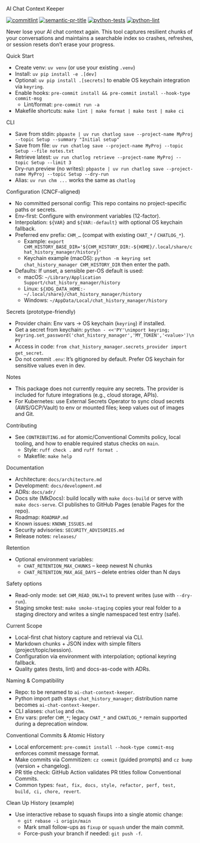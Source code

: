 AI Chat Context Keeper

[![commitlint](https://github.com/paulkiley/chat_history_manager/actions/workflows/commitlint.yml/badge.svg)](https://github.com/paulkiley/chat_history_manager/actions/workflows/commitlint.yml)
[![semantic-pr-title](https://github.com/paulkiley/chat_history_manager/actions/workflows/semantic-pr.yml/badge.svg)](https://github.com/paulkiley/chat_history_manager/actions/workflows/semantic-pr.yml)
[![python-tests](https://github.com/paulkiley/chat_history_manager/actions/workflows/python-tests.yml/badge.svg)](https://github.com/paulkiley/chat_history_manager/actions/workflows/python-tests.yml)
[![python-lint](https://github.com/paulkiley/chat_history_manager/actions/workflows/python-lint.yml/badge.svg)](https://github.com/paulkiley/chat_history_manager/actions/workflows/python-lint.yml)

Never lose your AI chat context again. This tool captures resilient chunks of your conversations and maintains a searchable index so crashes, refreshes, or session resets don’t erase your progress.

Quick Start

- Create venv: `uv venv` (or use your existing `.venv`)
- Install: `uv pip install -e .[dev]`
- Optional: `uv pip install .[secrets]` to enable OS keychain integration via `keyring`.
- Enable hooks: `pre-commit install && pre-commit install --hook-type commit-msg`
  - Lint/format: `pre-commit run -a`
 - Makefile shortcuts: `make lint | make format | make test | make ci`

CLI

- Save from stdin: `pbpaste | uv run chatlog save --project-name MyProj --topic Setup --summary "Initial setup"`
- Save from file: `uv run chatlog save --project-name MyProj --topic Setup --file notes.txt`
- Retrieve latest: `uv run chatlog retrieve --project-name MyProj --topic Setup --limit 3`
 - Dry-run preview (no writes): `pbpaste | uv run chatlog save --project-name MyProj --topic Setup --dry-run`
 - Alias: `uv run chm ...` works the same as `chatlog`

Configuration (CNCF-aligned)

- No committed personal config: This repo contains no project-specific paths or secrets.
- Env-first: Configure with environment variables (12-factor).
- Interpolation: `${VAR}` and `${VAR:-default}` with optional OS keychain fallback.
- Preferred env prefix: `CHM_…` (compat with existing `CHAT_*` / `CHATLOG_*`).
  - Example: `export CHM_HISTORY_BASE_DIR='${CHM_HISTORY_DIR:-${HOME}/.local/share/chat_history_manager/history}'`
  - Keychain example (macOS): `python -m keyring set chat_history_manager CHM_HISTORY_DIR` then enter the path.
- Defaults: If unset, a sensible per-OS default is used:
  - macOS: `~/Library/Application Support/chat_history_manager/history`
  - Linux: `${XDG_DATA_HOME:-~/.local/share}/chat_history_manager/history`
  - Windows: `~/AppData/Local/chat_history_manager/history`

Secrets (prototype-friendly)

- Provider chain: Env vars → OS keychain (`keyring`) if installed.
- Get a secret from keychain: `python - <<'PY'\nimport keyring; keyring.set_password('chat_history_manager','MY_TOKEN','<value>')\nPY`
- Access in code: `from chat_history_manager.secrets_provider import get_secret`.
- Do not commit `.env`: It’s gitignored by default. Prefer OS keychain for sensitive values even in dev.

Notes

- This package does not currently require any secrets. The provider is included for future integrations (e.g., cloud storage, APIs).
- For Kubernetes: use External Secrets Operator to sync cloud secrets (AWS/GCP/Vault) to env or mounted files; keep values out of images and Git.

Contributing

- See `CONTRIBUTING.md` for atomic/Conventional Commits policy, local tooling, and how to enable required status checks on `main`.
  - Style: `ruff check .` and `ruff format .`
  - Makefile: `make help`

Documentation

- Architecture: `docs/architecture.md`
- Development: `docs/development.md`
- ADRs: `docs/adr/`
 - Docs site (MkDocs): build locally with `make docs-build` or serve with `make docs-serve`. CI publishes to GitHub Pages (enable Pages for the repo).
 - Roadmap: `ROADMAP.md`
 - Known issues: `KNOWN_ISSUES.md`
 - Security advisories: `SECURITY_ADVISORIES.md`
 - Release notes: `releases/`

Retention

- Optional environment variables:
  - `CHAT_RETENTION_MAX_CHUNKS` – keep newest N chunks
  - `CHAT_RETENTION_MAX_AGE_DAYS` – delete entries older than N days

Safety options

- Read-only mode: set `CHM_READ_ONLY=1` to prevent writes (use with `--dry-run`).
- Staging smoke test: `make smoke-staging` copies your real folder to a staging directory and writes a single namespaced test entry (safe).

Current Scope

- Local-first chat history capture and retrieval via CLI.
- Markdown chunks + JSON index with simple filters (project/topic/session).
- Configuration via environment with interpolation; optional keyring fallback.
- Quality gates (tests, lint) and docs-as-code with ADRs.

Naming & Compatibility

- Repo: to be renamed to `ai-chat-context-keeper`.
- Python import path stays `chat_history_manager`; distribution name becomes `ai-chat-context-keeper`.
- CLI aliases: `chatlog` and `chm`.
- Env vars: prefer `CHM_*`; legacy `CHAT_*` and `CHATLOG_*` remain supported during a deprecation window.

Conventional Commits & Atomic History

- Local enforcement: `pre-commit install --hook-type commit-msg` enforces commit message format.
- Make commits via Commitizen: `cz commit` (guided prompts) and `cz bump` (version + changelog).
- PR title check: GitHub Action validates PR titles follow Conventional Commits.
- Common types: `feat, fix, docs, style, refactor, perf, test, build, ci, chore, revert`.

Clean Up History (example)

- Use interactive rebase to squash fixups into a single atomic change:
  - `git rebase -i origin/main`
  - Mark small follow-ups as `fixup` or `squash` under the main commit.
  - Force-push your branch if needed: `git push -f`.
